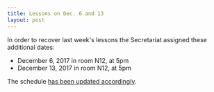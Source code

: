 ```yaml
---
title: Lessons on Dec. 6 and 13
layout: post
---
```


In order to recover last week's lessons the Secretariat assigned these additional dates:

- December 6, 2017 in room N12, at 5pm
- December 13, 2017 in room N12, at 5pm

The schedule [has been updated accordingly]({{site.baseurl}}/assets/planning-2017.pdf).
